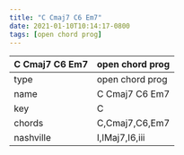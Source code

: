 ```yaml
---
title: "C Cmaj7 C6 Em7"
date: 2021-01-10T10:14:17-0800
tags: [open chord prog]
---
```


|C Cmaj7 C6 Em7|open chord prog|
|---|---|
|type|open chord prog|
|name|C Cmaj7 C6 Em7|
|key|C|
|chords|C,Cmaj7,C6,Em7|
|nashville|I,IMaj7,I6,iii|
